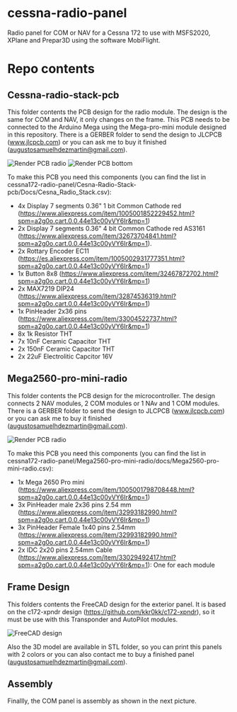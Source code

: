 # cessna-radio-panel

Radio panel for COM or NAV for a Cessna 172 to use with MSFS2020, XPlane and Prepar3D using the software MobiFlight.

# Repo contents

## Cessna-radio-stack-pcb
This folder contents the PCB design for the radio module. The design is the same for COM and NAV, it only changes on the frame. This PCB needs to be connected to the Arduino Mega using the Mega-pro-mini module designed in this repository. There is a GERBER folder to send the design to JLCPCB (www.jlcpcb.com) or you can ask me to buy it finished (augustosamuelhdezmartin@gmail.com).

![Render PCB radio](https://github.com/AugustoS97/cessna172-radio-panel/blob/main/Cesna-Radio-Stack-pcb/3D%20Model/Cesna_Radio_Stack_lat.png)
![Render PCB bottom](https://github.com/AugustoS97/cessna172-radio-panel/blob/main/Cesna-Radio-Stack-pcb/3D%20Model/Cesna_Radio_Stack_bottom.png)

To make this PCB you need this components (you can find the list in cessna172-radio-panel/Cesna-Radio-Stack-pcb/Docs/Cesna_Radio_Stack.csv):
- 4x Display 7 segments 0.36" 1 bit Common Cathode red (https://www.aliexpress.com/item/1005001852229452.html?spm=a2g0o.cart.0.0.44e13c00yVY6Ir&mp=1)
- 2x Display 7 segments 0.36" 4 bit Common Cathode red AS3161 (https://www.aliexpress.com/item/32673704841.html?spm=a2g0o.cart.0.0.44e13c00yVY6Ir&mp=1).
- 2x Rottary Encoder EC11 (https://es.aliexpress.com/item/1005002931777351.html?spm=a2g0o.cart.0.0.44e13c00yVY6Ir&mp=1) 
- 1x Button 8x8 (https://www.aliexpress.com/item/32467872702.html?spm=a2g0o.cart.0.0.44e13c00yVY6Ir&mp=1)
- 2x MAX7219 DIP24 (https://www.aliexpress.com/item/32874536319.html?spm=a2g0o.cart.0.0.44e13c00yVY6Ir&mp=1)
- 1x PinHeader 2x36 pins (https://www.aliexpress.com/item/33004522737.html?spm=a2g0o.cart.0.0.44e13c00yVY6Ir&mp=1)
- 8x 1k Resistor THT
- 7x 10nF Ceramic Capacitor THT
- 2x 150nF Ceramic Capacitor THT
- 2x 22uF Electrolitic Capcitor 16V

## Mega2560-pro-mini-radio
This folder contents the PCB design for the microcontroller. The design connects 2 NAV modules, 2 COM modules or 1 NAv and 1 COM modules. There is a GERBER folder to send the design to JLCPCB (www.jlcpcb.com) or you can ask me to buy it finished (augustosamuelhdezmartin@gmail.com).

![Render PCB radio](https://github.com/AugustoS97/cessna172-radio-panel/blob/main/Mega2560-pro-mini-radio/3dModels/Mega2560-pro-mini-radio.png)

To make this PCB you need this components (you can find the list in cessna172-radio-panel/Mega2560-pro-mini-radio/docs/Mega2560-pro-mini-radio.csv):
- 1x Mega 2650 Pro mini (https://www.aliexpress.com/item/1005001798708448.html?spm=a2g0o.cart.0.0.44e13c00yVY6Ir&mp=1)
- 3x PinHeader male 2x36 pins 2.54 mm (https://www.aliexpress.com/item/32993182990.html?spm=a2g0o.cart.0.0.44e13c00yVY6Ir&mp=1)
- 3x PinHeader Female 1x40 pins 2.54mm (https://www.aliexpress.com/item/32993182990.html?spm=a2g0o.cart.0.0.44e13c00yVY6Ir&mp=1)
- 2x IDC 2x20 pins 2.54mm Cable (https://www.aliexpress.com/item/33029492417.html?spm=a2g0o.cart.0.0.44e13c00yVY6Ir&mp=1): One for each module

## Frame Design
This folders contents the FreeCAD design for the exterior panel. It is based on the c172-xpndr design (https://github.com/kkr0kk/c172-xpndr), so it must be use with this Transponder and AutoPilot modules.

![FreeCAD design](https://github.com/AugustoS97/cessna172-radio-panel/blob/main/Frame-Design/render_COM.png)

Also the 3D model are available in STL folder, so you can print this panels with 2 colors or you can also contact me to buy a finished panel (augustosamuelhdezmartin@gmail.com).

## Assembly 
Finallly, the COM panel is assembly as shown in the next picture.

